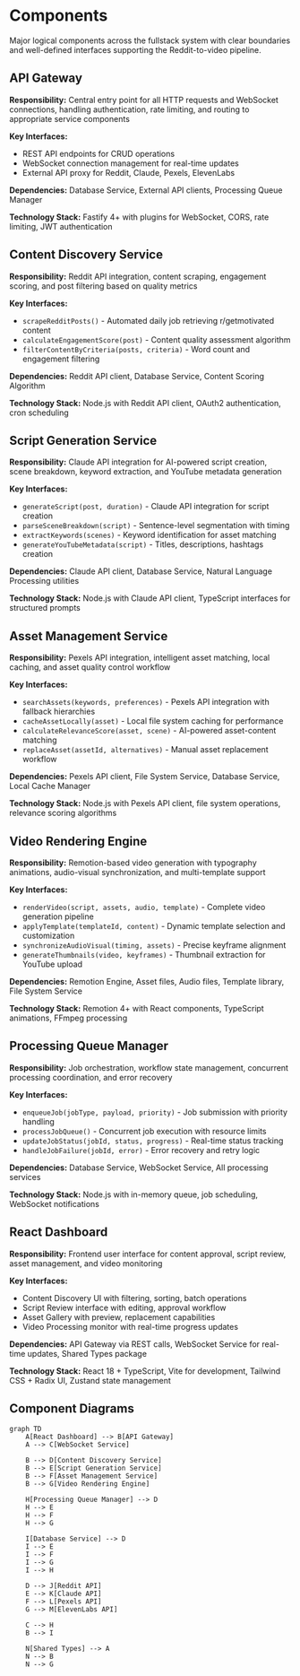 # Components

Major logical components across the fullstack system with clear boundaries and well-defined interfaces supporting the Reddit-to-video pipeline.

## API Gateway

**Responsibility:** Central entry point for all HTTP requests and WebSocket connections, handling authentication, rate limiting, and routing to appropriate service components

**Key Interfaces:**

- REST API endpoints for CRUD operations
- WebSocket connection management for real-time updates
- External API proxy for Reddit, Claude, Pexels, ElevenLabs

**Dependencies:** Database Service, External API clients, Processing Queue Manager

**Technology Stack:** Fastify 4+ with plugins for WebSocket, CORS, rate limiting, JWT authentication

## Content Discovery Service

**Responsibility:** Reddit API integration, content scraping, engagement scoring, and post filtering based on quality metrics

**Key Interfaces:**

- `scrapeRedditPosts()` - Automated daily job retrieving r/getmotivated content
- `calculateEngagementScore(post)` - Content quality assessment algorithm
- `filterContentByCriteria(posts, criteria)` - Word count and engagement filtering

**Dependencies:** Reddit API client, Database Service, Content Scoring Algorithm

**Technology Stack:** Node.js with Reddit API client, OAuth2 authentication, cron scheduling

## Script Generation Service

**Responsibility:** Claude API integration for AI-powered script creation, scene breakdown, keyword extraction, and YouTube metadata generation

**Key Interfaces:**

- `generateScript(post, duration)` - Claude API integration for script creation
- `parseSceneBreakdown(script)` - Sentence-level segmentation with timing
- `extractKeywords(scenes)` - Keyword identification for asset matching
- `generateYouTubeMetadata(script)` - Titles, descriptions, hashtags creation

**Dependencies:** Claude API client, Database Service, Natural Language Processing utilities

**Technology Stack:** Node.js with Claude API client, TypeScript interfaces for structured prompts

## Asset Management Service

**Responsibility:** Pexels API integration, intelligent asset matching, local caching, and asset quality control workflow

**Key Interfaces:**

- `searchAssets(keywords, preferences)` - Pexels API integration with fallback hierarchies
- `cacheAssetLocally(asset)` - Local file system caching for performance
- `calculateRelevanceScore(asset, scene)` - AI-powered asset-content matching
- `replaceAsset(assetId, alternatives)` - Manual asset replacement workflow

**Dependencies:** Pexels API client, File System Service, Database Service, Local Cache Manager

**Technology Stack:** Node.js with Pexels API client, file system operations, relevance scoring algorithms

## Video Rendering Engine

**Responsibility:** Remotion-based video generation with typography animations, audio-visual synchronization, and multi-template support

**Key Interfaces:**

- `renderVideo(script, assets, audio, template)` - Complete video generation pipeline
- `applyTemplate(templateId, content)` - Dynamic template selection and customization
- `synchronizeAudioVisual(timing, assets)` - Precise keyframe alignment
- `generateThumbnails(video, keyframes)` - Thumbnail extraction for YouTube upload

**Dependencies:** Remotion Engine, Asset files, Audio files, Template library, File System Service

**Technology Stack:** Remotion 4+ with React components, TypeScript animations, FFmpeg processing

## Processing Queue Manager

**Responsibility:** Job orchestration, workflow state management, concurrent processing coordination, and error recovery

**Key Interfaces:**

- `enqueueJob(jobType, payload, priority)` - Job submission with priority handling
- `processJobQueue()` - Concurrent job execution with resource limits
- `updateJobStatus(jobId, status, progress)` - Real-time status tracking
- `handleJobFailure(jobId, error)` - Error recovery and retry logic

**Dependencies:** Database Service, WebSocket Service, All processing services

**Technology Stack:** Node.js with in-memory queue, job scheduling, WebSocket notifications

## React Dashboard

**Responsibility:** Frontend user interface for content approval, script review, asset management, and video monitoring

**Key Interfaces:**

- Content Discovery UI with filtering, sorting, batch operations
- Script Review interface with editing, approval workflow
- Asset Gallery with preview, replacement capabilities
- Video Processing monitor with real-time progress updates

**Dependencies:** API Gateway via REST calls, WebSocket Service for real-time updates, Shared Types package

**Technology Stack:** React 18 + TypeScript, Vite for development, Tailwind CSS + Radix UI, Zustand state management

## Component Diagrams

```mermaid
graph TD
    A[React Dashboard] --> B[API Gateway]
    A --> C[WebSocket Service]

    B --> D[Content Discovery Service]
    B --> E[Script Generation Service]
    B --> F[Asset Management Service]
    B --> G[Video Rendering Engine]

    H[Processing Queue Manager] --> D
    H --> E
    H --> F
    H --> G

    I[Database Service] --> D
    I --> E
    I --> F
    I --> G
    I --> H

    D --> J[Reddit API]
    E --> K[Claude API]
    F --> L[Pexels API]
    G --> M[ElevenLabs API]

    C --> H
    B --> I

    N[Shared Types] --> A
    N --> B
    N --> G
```
